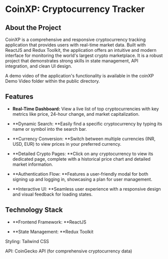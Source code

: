 # CoinXP: Cryptocurrency Tracker
## About the Project
CoinXP is a comprehensive and responsive cryptocurrency tracking application that provides users with real-time market data. Built with ReactJS and Redux Toolkit, the application offers an intuitive and modern interface for monitoring the world's largest crypto marketplace. It is a robust project that demonstrates strong skills in state management, API integration, and clean UI design.

A demo video of the application's functionality is available in the coinXP Demo Video folder within the public directory.

## Features
* **Real-Time Dashboard:** View a live list of top cryptocurrencies with key metrics like price, 24-hour change, and market capitalization.

* **Dynamic Search: **Easily find a specific cryptocurrency by typing its name or symbol into the search bar.

* **Currency Conversion: **Switch between multiple currencies (INR, USD, EUR) to view prices in your preferred currency.

* **Detailed Crypto Pages: **Click on any cryptocurrency to view its dedicated page, complete with a historical price chart and detailed market information.

* **Authentication Flow: **Features a user-friendly modal for both signing up and logging in, showcasing a plan for user management.

* **Interactive UI: **Seamless user experience with a responsive design and visual feedback for loading states.
## Technology Stack

* **Frontend Framework: **ReactJS

* **State Management: **Redux Toolkit

Styling: Tailwind CSS

API: CoinGecko API (for comprehensive cryptocurrency data)
